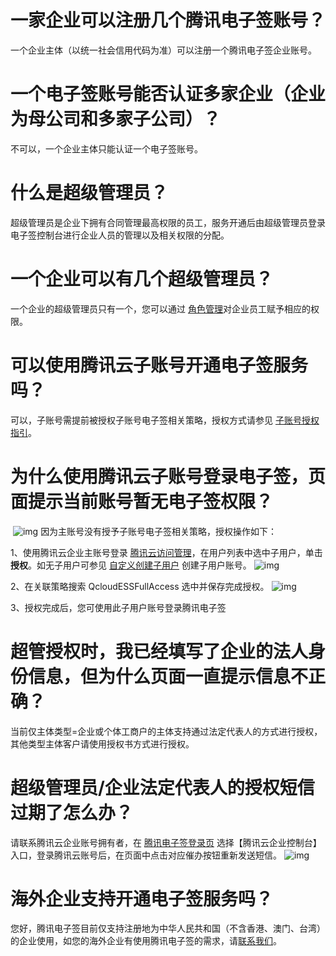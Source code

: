 # **一家企业可以注册几个腾讯电子签账号？**

一个企业主体（以统一社会信用代码为准）可以注册一个腾讯电子签企业账号。

#  

# **一个电子签账号能否认证多家企业（企业为母公司和多家子公司）？**

不可以，一个企业主体只能认证一个电子签账号。

#  

# **什么是超级管理员？**

超级管理员是企业下拥有合同管理最高权限的员工，服务开通后由超级管理员登录电子签控制台进行企业人员的管理以及相关权限的分配。



# **一个企业可以有几个超级管理员？**

一个企业的超级管理员只有一个，您可以通过 [角色管理](https://cloud.tencent.com/document/product/1323/61355)对企业员工赋予相应的权限。

#  

# **可以使用腾讯云子账号开通电子签服务吗？**

可以，子账号需提前被授权子账号电子签相关策略，授权方式请参见 [子账号授权指引](https://cloud.tencent.com/document/product/1323/58484#Q13)。

#  

# **为什么使用腾讯云子账号登录电子签，页面提示当前账号暂无电子签权限？**

​                 ![img](https://wdoc-76491.picgzc.qpic.cn/MTY4ODg1MDUyMjI4NTE2Nw_234429_44mJ8O7B-2SNbW68_1648214445?w=676&h=500)        因为主账号没有授予子账号电子签相关策略，授权操作如下： 

1、使用腾讯云企业主账号登录 [腾讯云访问管理](https://console.cloud.tencent.com/cam)，在用户列表中选中子用户，单击**授权**。如无子用户可参见 [自定义创建子用户](https://cloud.tencent.com/document/product/598/13674) 创建子用户账号。                 ![img](https://wdoc-76491.picgzc.qpic.cn/MTY4ODg1MDUyMjI4NTE2Nw_353076_tsA0GRdQX9WMJrCA_1648214445?w=1877&h=584)        



2、在关联策略搜索 QcloudESSFullAccess 选中并保存完成授权。                 ![img](https://wdoc-76491.picgzc.qpic.cn/MTY4ODg1MDUyMjI4NTE2Nw_387672_sshlDvpXZ0vslL3G_1648214445?w=1416&h=833)        

3、授权完成后，您可使用此子用户账号登录腾讯电子签

#  

# **超管授权时，我已经填写了企业的法人身份信息，但为什么页面一直提示信息不正确？**

当前仅主体类型=企业或个体工商户的主体支持通过法定代表人的方式进行授权，其他类型主体客户请使用授权书方式进行授权。


#  

# **超级管理员/企业法定代表人的授权短信过期了怎么办？**

请联系腾讯云企业账号拥有者，在 [腾讯电子签登录页](https://ess.tencent.cn/login) 选择【腾讯云企业控制台】入口，登录腾讯云账号后，在页面中点击对应催办按钮重新发送短信。                 ![img](https://wdoc-76491.picgzc.qpic.cn/MTY4ODg1MDUyMjI4NTE2Nw_361405_ru8VOYHKdzQxTKYX_1648214445?w=676&h=651)        

#  

# **海外企业支持开通电子签服务吗？**

您好，腾讯电子签目前仅支持注册地为中华人民共和国（不含香港、澳门、台湾）的企业使用，如您的海外企业有使用腾讯电子签的需求，请[联系我们](https://cloud.tencent.com/document/product/1323/59638)。